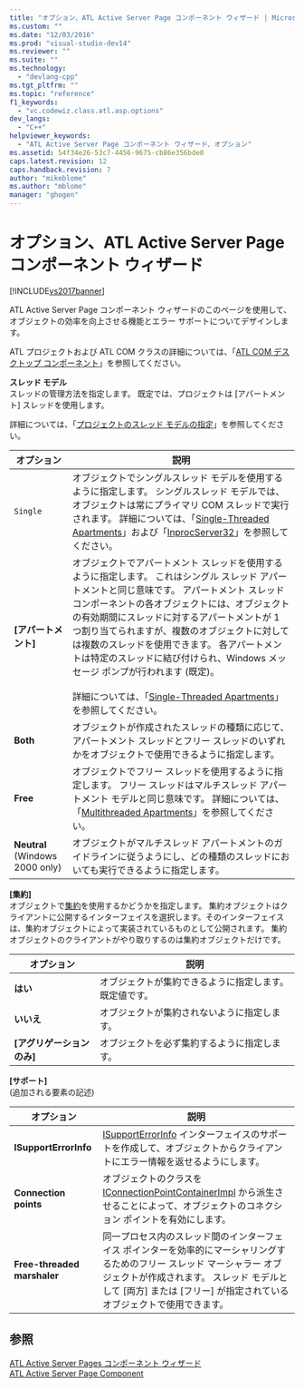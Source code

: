 ```yaml
---
title: "オプション、ATL Active Server Page コンポーネント ウィザード | Microsoft Docs"
ms.custom: ""
ms.date: "12/03/2016"
ms.prod: "visual-studio-dev14"
ms.reviewer: ""
ms.suite: ""
ms.technology: 
  - "devlang-cpp"
ms.tgt_pltfrm: ""
ms.topic: "reference"
f1_keywords: 
  - "vc.codewiz.class.atl.asp.options"
dev_langs: 
  - "C++"
helpviewer_keywords: 
  - "ATL Active Server Page コンポーネント ウィザード、オプション"
ms.assetid: 54f34e26-53c7-4456-9675-cb86e356bde0
caps.latest.revision: 12
caps.handback.revision: 7
author: "mikeblome"
ms.author: "mblome"
manager: "ghogen"
---
```

# オプション、ATL Active Server Page コンポーネント ウィザード
[!INCLUDE[vs2017banner](../../assembler/inline/includes/vs2017banner.md)]

ATL Active Server Page コンポーネント ウィザードのこのページを使用して、オブジェクトの効率を向上させる機能とエラー サポートについてデザインします。  
  
 ATL プロジェクトおよび ATL COM クラスの詳細については、「[ATL COM デスクトップ コンポーネント](../../atl/atl-com-desktop-components.md)」を参照してください。  
  
 **スレッド モデル**  
 スレッドの管理方法を指定します。  既定では、プロジェクトは \[アパートメント\] スレッドを使用します。  
  
 詳細については、「[プロジェクトのスレッド モデルの指定](../../atl/specifying-the-threading-model-for-a-project-atl.md)」を参照してください。  
  
|オプション|説明|  
|-----------|--------|  
|`Single`|オブジェクトでシングルスレッド モデルを使用するように指定します。  シングルスレッド モデルでは、オブジェクトは常にプライマリ COM スレッドで実行されます。  詳細については、「[Single\-Threaded Apartments](http://msdn.microsoft.com/library/windows/desktop/ms680112)」および「[InprocServer32](http://msdn.microsoft.com/library/windows/desktop/ms682390)」を参照してください。|  
|**\[アパートメント\]**|オブジェクトでアパートメント スレッドを使用するように指定します。  これはシングル スレッド アパートメントと同じ意味です。  アパートメント スレッド コンポーネントの各オブジェクトには、オブジェクトの有効期間にスレッドに対するアパートメントが 1 つ割り当てられますが、複数のオブジェクトに対しては複数のスレッドを使用できます。  各アパートメントは特定のスレッドに結び付けられ、Windows メッセージ ポンプが行われます \(既定\)。<br /><br /> 詳細については、「[Single\-Threaded Apartments](http://msdn.microsoft.com/library/windows/desktop/ms680112)」を参照してください。|  
|**Both**|オブジェクトが作成されたスレッドの種類に応じて、アパートメント スレッドとフリー スレッドのいずれかをオブジェクトで使用できるように指定します。|  
|**Free**|オブジェクトでフリー スレッドを使用するように指定します。  フリー スレッドはマルチスレッド アパートメント モデルと同じ意味です。  詳細については、「[Multithreaded Apartments](http://msdn.microsoft.com/library/windows/desktop/ms693421)」を参照してください。|  
|**Neutral** \(Windows 2000 only\)|オブジェクトがマルチスレッド アパートメントのガイドラインに従うようにし、どの種類のスレッドにおいても実行できるように指定します。|  
  
 **\[集約\]**  
 オブジェクトで[集約](http://msdn.microsoft.com/library/windows/desktop/ms686558)を使用するかどうかを指定します。  集約オブジェクトはクライアントに公開するインターフェイスを選択します。そのインターフェイスは、集約オブジェクトによって実装されているものとして公開されます。  集約オブジェクトのクライアントがやり取りするのは集約オブジェクトだけです。  
  
|オプション|説明|  
|-----------|--------|  
|**はい**|オブジェクトが集約できるように指定します。  既定値です。|  
|**いいえ**|オブジェクトが集約されないように指定します。|  
|**\[アグリゲーションのみ\]**|オブジェクトを必ず集約するように指定します。|  
  
 **\[サポート\]**  
 \(追加される要素の記述\)  
  
|オプション|説明|  
|-----------|--------|  
|**ISupportErrorInfo**|[ISupportErrorInfo](../../atl/reference/isupporterrorinfoimpl-class.md) インターフェイスのサポートを作成して、オブジェクトからクライアントにエラー情報を返せるようにします。|  
|**Connection points**|オブジェクトのクラスを [IConnectionPointContainerImpl](../Topic/IConnectionPointContainerImpl%20Class.md) から派生させることによって、オブジェクトのコネクション ポイントを有効にします。|  
|**Free\-threaded marshaler**|同一プロセス内のスレッド間のインターフェイス ポインターを効率的にマーシャリングするためのフリー スレッド マーシャラー オブジェクトが作成されます。  スレッド モデルとして \[両方\] または \[フリー\] が指定されているオブジェクトで使用できます。|  
  
## 参照  
 [ATL Active Server Pages コンポーネント ウィザード](../../atl/reference/atl-active-server-page-component-wizard.md)   
 [ATL Active Server Page Component](../../atl/reference/adding-an-atl-active-server-page-component.md)